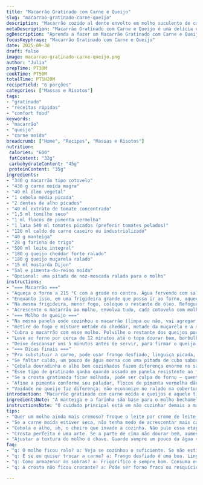 ```yaml
---
title: "Macarrão Gratinado com Carne e Queijo"
slug: "macarrao-gratinado-carne-queijo"
description: "Macarrão cozido al dente envolto em molho suculento de carne moída temperada com tomate e ervas, coberto por molho cremoso de queijos cheddar e muçarela gratinado no forno. Uma combinação de texturas e sabores com toque apimentado sutil e aroma de alho e cebola refogados. Adaptável para trocar tipos de queijo e ajustar pimentas conforme gosto. Ideal para quem curte comida reconfortante, feita com cuidado e sem complicações."
metaDescription: "Macarrão Gratinado com Carne e Queijo é uma delícia que combina sabores intensos e texturas incríveis. Uma refeição reconfortante e irresistível."
ogDescription: "Aprenda a fazer um Macarrão Gratinado com Carne e Queijo que vai surpreender todos. Sabor intenso e textura perfeita em cada garfada."
focusKeyphrase: "Macarrão Gratinado com Carne e Queijo"
date: 2025-09-30
draft: false
image: macarrao-gratinado-carne-queijo.png
author: "Julia"
prepTime: PT30M
cookTime: PT50M
totalTime: PT1H20M
recipeYield: "6 porções"
categories: ["Massas e Risotos"]
tags:
- "gratinado"
- "receitas rápidas"
- "comfort food"
keywords:
- "macarrão"
- "queijo"
- "carne moída"
breadcrumb: ["Home", "Recipes", "Massas e Risotos"]
nutrition: 
 calories: "600"
 fatContent: "32g"
 carbohydrateContent: "45g"
 proteinContent: "35g"
ingredients:
- "340 g macarrão tipo cotovelo"
- "430 g carne moída magra"
- "40 ml óleo vegetal"
- "1 cebola média picada"
- "2 dentes de alho picados"
- "40 ml extrato de tomate concentrado"
- "1,5 ml tomilho seco"
- "1 ml flocos de pimenta vermelha"
- "1 lata 540 ml tomates picados (preferir tomates pelados)"
- "120 ml caldo de carne caseiro ou industrializado"
- "40 g manteiga"
- "28 g farinha de trigo"
- "500 ml leite integral"
- "180 g queijo cheddar forte ralado"
- "180 g queijo muçarela ralado"
- "15 ml mostarda Dijon"
- "Sal e pimenta-do-reino moída"
- "Opcional: uma pitada de noz-moscada ralada para o molho"
instructions:
- "=== Macarrão ==="
- "Aqueça o forno a 215 °C com a grade no centro. Água fervendo com sal grosso para o macarrão – não cozinhe demais, al dente firme, uns 7 minutos. Separe 100 ml da água do cozimento quando escorrer, reserva para ajustar depois se necessário."
- "Enquanto isso, em uma frigideira grande que possa ir ao forno, aqueça 25 ml do óleo em fogo alto. Doure a carne, quebrando com colher de pau, até perder a cor avermelhada, 7 a 8 minutos. Tempere com sal e pimenta. Retire e reserve em recipiente à parte."
- "Na mesma frigideira, menor fogo, coloque o restante do óleo. Refogue cebola e alho até transparentes, cheiro intenso que vai abrir o paladar, uns 4 minutos. Junte extrato de tomate, tomilho e pimenta, misture rápido só um minuto para não queimar. Agregue tomates picados e o caldo, volte com a carne. Fogo médio até o líquido reduzir bastante, quase secar mas com molho cremoso ainda, uns 18 minutos. Se o molho estiver grosso demais, mexa com a água reservada, aos poucos, para soltar sem perder sabor."
- "Acrescente o macarrão ao molho, envolva tudo, cada cotovelo com molho. Continue no fogo, médio-baixo para o molho engrossar e pegar textura aveludada, mais 3 a 4 minutos. Ajuste sal e pimenta, retire do fogo."
- "=== Molho de queijo ==="
- "Na mesma panela onde cozinhou o macarrão (limpa ou não, vai agregar sabor), derreta a manteiga em fogo médio. Polvilhe a farinha e mexa firme com batedor para cozinhar a farinha, um minuto, até formar pasta clara. Vá adicionando o leite aos poucos, mexendo sem parar para não embolar. A fervura deve chegando, molho engrossa em 2 a 3 minutos – a textura deve ficar cremosa, não líquida nem empelotada."
- "Retire do fogo e misture metade do cheddar, metade da muçarela e a mostarda Dijon. Uma pitada de noz-moscada ralada é um trunfo para melhorar o sabor, mas opcional. Tempere com sal e pimenta. O queijo vai derreter com o calor residual, criando um molho denso e saboroso."
- "Cubra o macarrão com esse molho. Polvilhe o restante dos queijos por cima com generosidade. Isso vai criar a crosta dourada e borbulhando, aquela camada irresistível que quem já queimou sabe: não desgruda fácil."
- "Leve ao forno por cerca de 12 minutos até o topo dourar bem, borbulhar nas bordas. Se quiser um acabamento extra crocante, ligue a função grill por 2 a 3 minutos – fique de olho para não queimar. A cor dourada e o cheiro no ar são sinal que está pronto para tirar."
- "Deixe descansar uns 5 minutos antes de servir, para firmar o queijo e o macarrão ficar menos escorregadio. Isso é crucial para cortar com uma colher e não virar bagunça, que eu já passei sufoco."
- "=== Dicas finais ==="
- "Pra substituir a carne, pode usar frango desfiado, linguiça picada, até cogumelos para versão vegetariana. Trocar o cheddar por queijo prato ou um mix com parmesão pode dar um toque brasileiro e menos acentuado no sabor."
- "Se faltar caldo, um pouco de água morna com uma pitada de cubo sabor carne ajuda – mas não exagere para não diluir. O truque é ir provando e vendo textura do molho antes de colocar o macarrão."
- "Cebola douradinha e alho bem cozinhados fazem diferença enorme no sabor, não pule ou deixe cru porque o gosto fica estranho, pense nisso como base da construção do prato."
- "Esse tipo de gratinado ganha quando assado em panela resistente ao forno. Não use panelas plásticas ou com cabo de madeira, perigo de derreter e estragar. Eu já vi isso na prática – não queira passar por isso."
- "Se a crosta gratinada ficar molhada, pode ser culpa do forno – quente demais ou já usado por outro prato. Ajuste temperatura e dê espaço para circulação de ar dentro do forno."
- "Afine a pimenta conforme seu paladar, flocos de pimenta vermelha dão um calor que não arde muito, mas pode trocar por pimenta-do-reino moída fresca se preferir leve."
- "Vaidade no queijo faz diferença: não economize no ralado na cobertura, a crosta é o que chama atenção no prato final."
introduction: "Macarrão gratinado com carne moída e queijos é aquele tipo de comida que abraça e desafia. Já tentei versões sem sabor, ainda mais quando o molho está ralo ou o queijo não gratina direito. A chave? Paciência para refogar bem os temperos, controlar a textura do molho, saber quando o queijo está no ponto e ter um forno que ajude — cada faixa de temperatura faz a diferença. Esse prato acompanha bem uma salada verde refrescante, mas dá para encarar sozinho sem culpa. Parece simples, mas os pequenos detalhes, como guardar um pouco da água do cozimento para acertar o molho, ou usar mostarda Dijon para cortar o excesso de gordura, me salvam toda vez que quero impressionar na cozinha."
ingredientsNote: "A manteiga e a farinha são base para o molho bechamel enriquecido com queijo, então a qualidade do leite influencia na textura final – leite integral faz molho mais cremoso. Troque a carne moída por uma mistura de carne de boi com porco para mais suculência, se quiser. O macarrão tipo cotovelo segura melhor o molho, mas qualquer massa curta serve, evite tipos muito finos ou longos que deixam o prato mole. Pimenta vermelha em flocos é mais suave que pimenta-do-reino fresca; quem gosta pode incrementar a crocância com cebola crocante por cima no final. Salgue com moderação, pois o queijo já é salgado naturalmente."
instructionsNote: "O cuidado principal está em não cozinhar demais a massa para que ela não desmanche na mistura e nem esquente demais a carne para não ressecar. Usar a mesma panela para tudo ajuda a captar sabor, evitando perda e diminuindo a louça para lavar. Não se apresse no cozimento do molho, fogo médio, mexendo sempre para não empelotar. Ajustar o tempero antes de levar ao forno é fundamental porque o calor concentra sabores. Observe o gratinado pelo vidro do forno, o cheese deve borbulhar e dourar, evitando estourar o topo com grill demais. Deve descansar para estabilizar antes de servir – caso contrário, tudo escorre e a textura perde a graça."
tips:
- "Quer um molho ainda mais cremoso? Troque o leite por creme de leite. O sabor é profundo e a textura, divina. Mas cuidado com o furo na boca do estômago depois."
- "Se a carne moída estiver seca, não tenha medo de acrescentar mais caldo. O molho precisa de umidade para não ficar borrachudo. Molho bem temperado é tudo."
- "Cebola e alho, ah, o cheiro que invade a cozinha. Não pule essa etapa. Refogue até ficarem douradinhos. Eles são a base do sabor do seu prato."
- "Crosta perfeita é uma arte. Se a parte de cima não dourar bem, aumente a temperatura no fim. Fique de olho! Não queime, mas o dourado é essencial."
- "Ajustar a textura do molho é chave. Guarde sempre um pouco da água do macarrão. Ajuda a soltar o molho se ele ficar muito grosso. Faz diferença verdadeira."
faq:
- "q: O molho ficou ralo? a: Veja se cozinhou o suficiente. Se não estiver espesso, mais tempo no fogo. A água reservada pode ajudar a ajustar."
- "q: E se eu quiser trocar a carne? a: Frango desfiado é uma boa. Linguiça, cogumelos, tudo casa bem. Experimente ao seu gosto, cada opção traz surpresa."
- "q: Como armazenar as sobras? a: Frigorífico é sempre bom. Consuma em até três dias. Para congelar, porções são melhores. Aqueça bem ao reaquecer."
- "q: A crosta não ficou crocante? a: Pode ser forno fraco ou resquícios de umidade. Ajuste a temperatura ou deixe por mais tempo no grill. Fique atento!"

---
```

